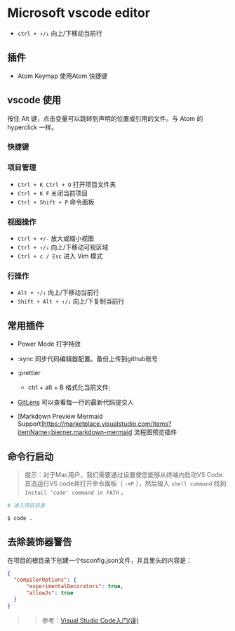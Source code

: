 # Microsoft vscode editor

- `ctrl + ↑/↓` 向上/下移动当前行

## 插件

- Atom Keymap 使用Atom 快捷键

## vscode 使用

按住 Alt 键，点击变量可以跳转到声明的位置或引用的文件。与 Atom 的 hyperclick 一样。

### 快捷键

### 项目管理

- `Ctrl + K Ctrl + O` 打开项目文件夹
- `Ctrl + K F` 关闭当前项目
- `Ctrl + Shift + P` 命令面板

### 视图操作

- `Ctrl + +/-` 放大或缩小视图
- `Ctrl + ↑/↓` 向上/下移动可视区域
- `Ctrl + c / Esc` 进入 Vim 模式


### 行操作

- `Alt + ↑/↓` 向上/下移动当前行
- `Shift + Alt + ↑/↓` 向上/下复制当前行

## 常用插件 

* Power Mode 打字特效

* :sync 同步代码编辑器配置。备份上传到github账号

* :prettier
  - ctrl + alt + B 格式化当前文件;

* [GitLens](https://marketplace.visualstudio.com/items?itemName=eamodio.gitlens) 可以查看每一行的最新代码提交人

* [Markdown Preview Mermaid Support]https://marketplace.visualstudio.com/items?itemName=bierner.markdown-mermaid 流程图预览插件


## 命令行启动

> 提示：对于Mac用户，我们需要通过设置使您能够从终端内启动VS Code. 首选运行VS code并打开命令面板（ `⇧⌘P` ），然后输入 `shell command` 找到: `Install ‘code' command in PATH` 。

```sh
# 进入项目目录

$ code .
```

## 去除装饰器警告

在项目的根目录下创建一个tsconfig.json文件，并且里头的内容是：

```json
{
  "compilerOptions": {
      "experimentalDecorators": true,
      "allowJs": true
  }
}

```


>> 参考：[Visual Studio Code入门(译)
](https://www.jianshu.com/p/3dda4756eca5)

